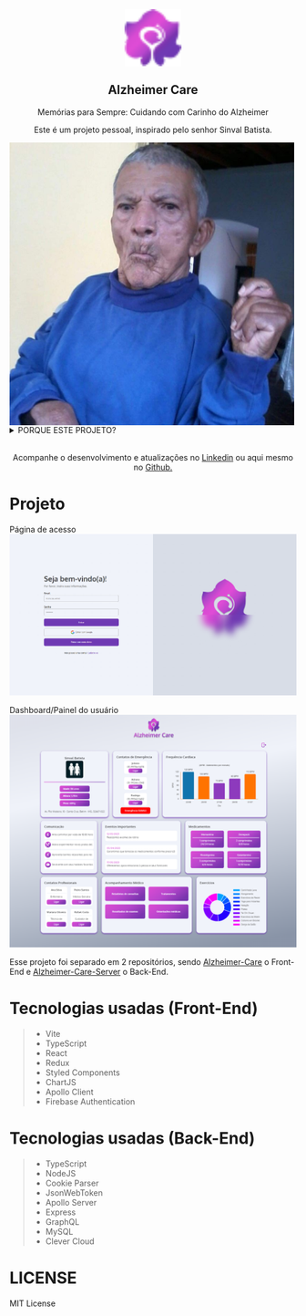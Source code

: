 <p align="center">
 <img width="100px" src="public/favicon.svg" align="center" alt="Alzheimer Care Logo" />
 <h2 align="center">Alzheimer Care</h2>
 <p align="center">Memórias para Sempre: Cuidando com Carinho do Alzheimer</p>
</p>

<p align="center">Este é um projeto pessoal, inspirado pelo senhor Sinval Batista.
 </p>

 <img width="500px" src="docs/grandpa-image.png" align="center" alt="Idoso sentado em uma cadeira usando uma blusa azul enquanto olha diretamente para a câmera"/>

<details>
<summary><h1?>PORQUE ESTE PROJETO?</h1></summary>

<p align="center">Este é ele, Sinval Batista. Infelizmente, ele faleceu alguns anos atrás devido ao Mal de Alzheimer. Ainda fica marcado o quão difícil e triste foi essa situação para toda a família.</p>

<p align="center"> O Alzheimer é uma doença lenta e devastadora. Por esse motivo, existem movimentos de prevenção, como o Fevereiro Roxo, que são extremamente necessários para incentivar as pessoas a realizarem consultas médicas visando o diagnóstico precoce da doença, para um tratamento antecipado ou preventivo.</p>

<p align="center">Após vivenciar esse momento doloroso e testemunhar o sofrimento de várias pessoas ao meu redor, decidi iniciar um projeto pessoal chamado Alzheimer Care. Pretendo desenvolver um sistema para armazenar informações sobre a saúde e cuidados de pessoas com Mal de Alzheimer. Essa aplicação será voltada tanto para os pacientes quanto para seus cuidadores ou familiares. Inicialmente, planejo que seja uma aplicação web e, posteriormente, seja desenvolvida também para dispositivos móveis.</p>

<p align="center">Espero que esse projeto possa tornar a vida daqueles que possuem essa doença e das pessoas ao seu redor um pouco mais fácil, gerenciável e menos preocupante. Por isso, decidi compartilhar essa ideia inicial e pretendo também compartilhar o progresso do projeto aqui no LinkedIn, para que pessoas interessadas possam compartilhar suas ideias e opiniões sobre o assunto. Talvez até se torne um projeto de Open Source, algo que tenho em mente.</p>

</details>

<br/>

<p align="center">Acompanhe o desenvolvimento e atualizações no <a href="https://www.linkedin.com/in/ikarofelix/recent-activity/all/">Linkedin</a> ou aqui mesmo no <a href="https://github.com/ikarofelix/Alzheimer-Care"> Github.</a></p>

# Projeto

Página de acesso
![Alt text](docs/login-page-print.png)

Dashboard/Painel do usuário
![Alt text](docs/dashboard-print.png)

Esse projeto foi separado em 2 repositórios, sendo <a href="https://github.com/ikarofelix/Alzheimer-Care">Alzheimer-Care</a> o Front-End e <a href="https://github.com/ikarofelix/Alzheimer-Care-Server">Alzheimer-Care-Server</a> o Back-End.

# Tecnologias usadas (Front-End)

> - Vite
> - TypeScript
> - React
> - Redux
> - Styled Components
> - ChartJS
> - Apollo Client
> - Firebase Authentication

# Tecnologias usadas (Back-End)

> - TypeScript
> - NodeJS
> - Cookie Parser
> - JsonWebToken
> - Apollo Server
> - Express
> - GraphQL
> - MySQL
> - Clever Cloud

# LICENSE

MIT License
